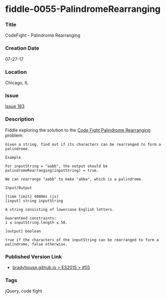 fiddle-0055-PalindromeRearranging
======

### Title

CodeFight - Palindrome Rearranging


### Creation Date

07-27-17


### Location

Chicago, IL


### Issue

[Issue 183](https://github.com/bradyhouse/house/issues/183)

### Description

Fiddle exploring the solution to the [Code Fight Palindrome Rearranging](https://codefights.com/arcade/intro/level-4/Xfeo7r9SBSpo3Wico) problem:

    Given a string, find out if its characters can be rearranged to form a palindrome.
    
    Example
    
    For inputString = "aabb", the output should be
    palindromeRearranging(inputString) = true.
    
    We can rearrange "aabb" to make "abba", which is a palindrome.
    
    Input/Output
    
    [time limit] 4000ms (js)
    [input] string inputString
    
    A string consisting of lowercase English letters.
    
    Guaranteed constraints:
    1 ≤ inputString.length ≤ 50.
    
    [output] boolean
    
    true if the characters of the inputString can be rearranged to form a palindrome, false otherwise.


### Published Version Link

* [bradyhouse.github.io > ES2015 > #55](http://bradyhouse.github.io/jquery/fiddle-0055-PalindromeRearranging/index.html#)


### Tags

jQuery, code fight
